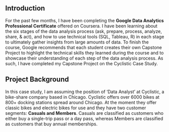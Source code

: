 ## Introduction

For the past few months, I have been completing the **Google Data Analytics Professional Certificate** offered on Coursera. I have been learning about the six stages of the data analysis process (ask, prepare, process, analyze, share, & act), and how to use technical tools (SQL, Tableau, R) in each stage to ultimately gather insights from large amounts of data. To finish the course, Google recommends that each student creates their own Capstone Project to highlight the technical skills they learned during the course and to showcase their understanding of each step of the data analysis process. As such, I have completed my Capstone Project on the Cyclistic Case Study.


## Project Background

In this case study, I am assuming the position of ‘Data Analyst’ at Cyclistic, a bike-share company based in Chicago. Cyclistic offers over 6000 bikes at 800+ docking stations spread around Chicago. At the moment they offer classic bikes and electric bikes for use and they have two customer segments: **Casuals and Members**. Casuals are classified as customers who either buy a single-trip pass or a day pass, whereas Members are classified as customers that buy annual memberships.
